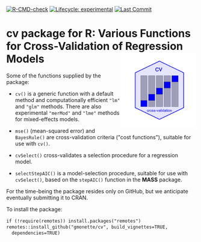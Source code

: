 
<!-- badges: start -->
  [![R-CMD-check](https://github.com/gmonette/cv/actions/workflows/R-CMD-check.yaml/badge.svg)](https://github.com/gmonette/cv/actions/workflows/R-CMD-check.yaml)
  [![Lifecycle: experimental](https://img.shields.io/badge/lifecycle-experimental-brightgreen.svg)](https://lifecycle.r-lib.org/articles/stages.html#experimental)
  [![Last Commit](https://img.shields.io/github/last-commit/gmonette/cv)](https://github.com/gmonette/cv)
  <!-- badges: end -->
  
# cv package for R: Various Functions for Cross-Validation of Regression Models <img src="man/figures/cv-hex.png" style="float:right; height:200px;" />

Some of the functions supplied by the package:

* `cv()` is a generic function with a default method and 
computationally efficient `"lm"` and `"glm"` methods. There are also experimental `"merMod"` and `"lme"` methods for mixed-effects models.

* `mse()` (mean-squared error) and `BayesRule()` are cross-validation
criteria ("cost functions"), suitable for use with `cv()`.

* `cvSelect()` cross-validates a selection procedure for a regression
model. 

* `selectStepAIC()` is a model-selection procedure, suitable for
use with `cvSelect()`, based on the `stepAIC()` function in the **MASS** 
package.

For the time-being the package resides only on GitHub, but we anticipate
eventually submitting it to CRAN.

To install the package:

```
if (!require(remotes)) install.packages("remotes")
remotes::install_github("gmonette/cv", build_vignettes=TRUE,
  dependencies=TRUE)
```

